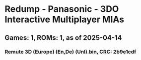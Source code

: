 # Redump - Panasonic - 3DO Interactive Multiplayer MIAs
## Games: 1, ROMs: 1, as of 2025-04-14

### Remute 3D (Europe) (En,De) (Unl).bin, CRC: 2b9e1cdf
